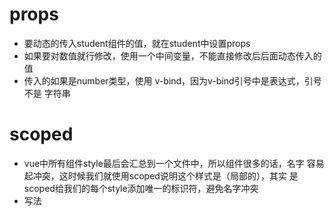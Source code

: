 
# props

* 要动态的传入student组件的值，就在student中设置props
* 如果要对数值就行修改，使用一个中间变量，不能直接修改后后面动态传入的值
* 传入的如果是number类型，使用 v-bind，因为v-bind引号中是表达式，引号不是
    字符串

# scoped

* vue中所有组件style最后会汇总到一个文件中，所以组件很多的话，名字
    容易起冲突，这时候我们就使用scoped说明这个样式是（局部的），其实
    是scoped给我们的每个style添加唯一的标识符，避免名字冲突
* 写法 <style scoped>